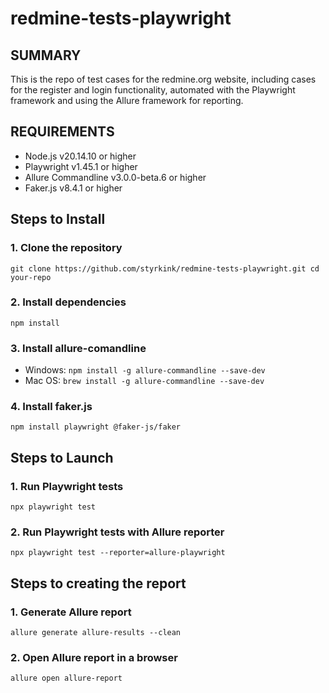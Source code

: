 # redmine-tests-playwright

## SUMMARY
This is the repo of test cases for the redmine.org website, including cases for the register and login functionality, automated with the Playwright framework and using the Allure framework for reporting.

## REQUIREMENTS
- Node.js v20.14.10 or higher
- Playwright v1.45.1 or higher
- Allure Commandline v3.0.0-beta.6 or higher
- Faker.js v8.4.1 or higher

## Steps to Install
### 1. Clone the repository
`git clone https://github.com/styrkink/redmine-tests-playwright.git
cd your-repo`
### 2. Install dependencies
`npm install`
### 3. Install allure-comandline
- Windows:
`npm install -g allure-commandline --save-dev`
- Mac OS:
`brew install -g allure-commandline --save-dev`
### 4. Install faker.js
`npm install playwright @faker-js/faker`

## Steps to Launch
### 1. Run Playwright tests
`npx playwright test`
### 2. Run Playwright tests with Allure reporter
`npx playwright test --reporter=allure-playwright`

## Steps to creating the report
### 1. Generate Allure report
`allure generate allure-results --clean`
### 2. Open Allure report in a browser
`allure open allure-report`
